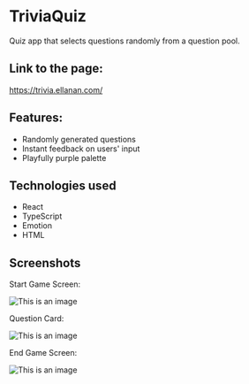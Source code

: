 # TriviaQuiz

Quiz app that selects questions randomly from a question pool.

## Link to the page:

https://trivia.ellanan.com/

## Features:

- Randomly generated questions
- Instant feedback on users' input
- Playfully purple palette

## Technologies used

- React
- TypeScript
- Emotion
- HTML

## Screenshots

Start Game Screen:

![This is an image](https://github.com/ellanan/trivia-quiz/blob/main/src/images/readme/startGameScreen.png)

Question Card:

![This is an image](https://github.com/ellanan/trivia-quiz/blob/main/src/images/readme/questionCard.png)

End Game Screen:

![This is an image](https://github.com/ellanan/trivia-quiz/blob/main/src/images/readme/endGameScreen.png)
